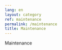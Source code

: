 ```yaml
---
lang: en
layout: category
ref: maintenance
permalink: /maintenance
title: Maintenance
---
```



Maintenance

<!-- more -->
